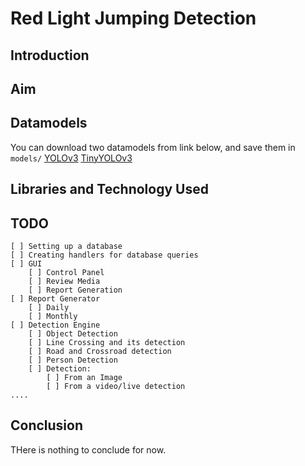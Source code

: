 # Red Light Jumping Detection

## Introduction

## Aim
## Datamodels
You can download two datamodels from link below, and save them in `models/`
[YOLOv3]('https://github.com/OlafenwaMoses/ImageAI/releases/download/3.0.0-pretrained/yolov3.pt/')
[TinyYOLOv3]('https://github.com/OlafenwaMoses/ImageAI/releases/download/3.0.0-pretrained/tiny-yolov3.pt/')

## Libraries and Technology Used

## TODO
    [ ] Setting up a database 
    [ ] Creating handlers for database queries
    [ ] GUI
        [ ] Control Panel
        [ ] Review Media
        [ ] Report Generation
    [ ] Report Generator
        [ ] Daily
        [ ] Monthly
    [ ] Detection Engine
        [ ] Object Detection
        [ ] Line Crossing and its detection
        [ ] Road and Crossroad detection
        [ ] Person Detection
        [ ] Detection:
            [ ] From an Image
            [ ] From a video/live detection
    ....

## Conclusion
THere is nothing to conclude for now.